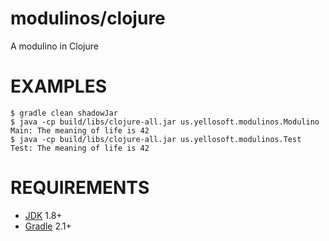 # modulinos/clojure

A modulino in Clojure

# EXAMPLES

```
$ gradle clean shadowJar
$ java -cp build/libs/clojure-all.jar us.yellosoft.modulinos.Modulino
Main: The meaning of life is 42
$ java -cp build/libs/clojure-all.jar us.yellosoft.modulinos.Test
Test: The meaning of life is 42
```

# REQUIREMENTS

* [JDK](http://www.oracle.com/technetwork/java/javase/downloads/index.html) 1.8+
* [Gradle](https://docs.gradle.org/current/userguide/tutorial_groovy_projects.html) 2.1+
